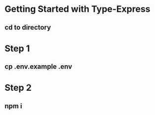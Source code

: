 # Getting Started with Type-Express
## cd to directory
# Step 1
## cp .env.example .env
# Step 2
## npm i